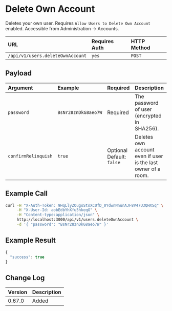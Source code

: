 # Delete Own Account

Deletes your own user. Requires `Allow Users to Delete Own Account` enabled. Accessible from Administration -&gt; Accounts.

| URL | Requires Auth | HTTP Method |
| :--- | :--- | :--- |
| `/api/v1/users.deleteOwnAccount` | `yes` | `POST` |

## Payload

| Argument | Example | Required | Description |
| :--- | :--- | :--- | :--- |
| `password` | `BsNr28znDkG8aeo7W` | Required | The password of user \(encrypted in SHA256\). |
| `confirmRelinquish` | `true` | Optional Default: `false` | Deletes own account even if user is the last owner of a room. |

## Example Call

```bash
curl -H "X-Auth-Token: 9HqLlyZOugoStsXCUfD_0YdwnNnunAJF8V47U3QHXSq" \
     -H "X-User-Id: aobEdbYhXfu5hkeqG" \
     -H "Content-type:application/json" \
     http://localhost:3000/api/v1/users.deleteOwnAccount \
     -d '{ "password": "BsNr28znDkG8aeo7W" }'
```

## Example Result

```javascript
{
  "success": true
}
```

## Change Log

| Version | Description |
| :--- | :--- |
| 0.67.0 | Added |

